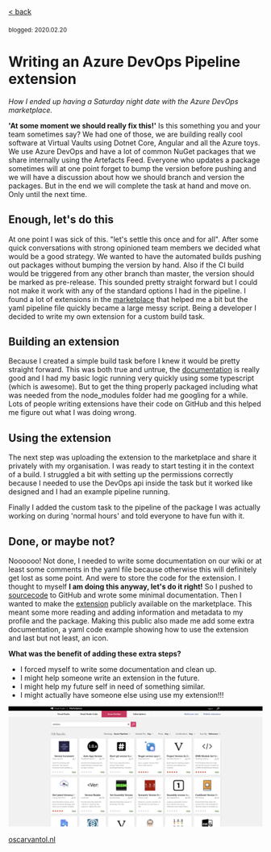 [< back](index)

<sub>blogged: 2020.02.20</sub>

# Writing an Azure DevOps Pipeline extension

 *How I ended up having a Saturday night date with the Azure DevOps marketplace.*

**'At some moment we should really fix this!'** Is this something you and your team sometimes say? We had one of those, we are building really cool software at Virtual Vaults using Dotnet Core, Angular and all the Azure toys. We use Azure DevOps and have a lot of common NuGet packages that we share internally using the Artefacts Feed. 
Everyone who updates a package sometimes will at one point forget to bump the version before pushing and we will have a discussion about how we should branch and version the packages. But in the end we will complete the task at hand and move on. Only until the next time.

## Enough, let's do this

At one point I was sick of this. "let's settle this once and for all". After some quick conversations with strong opinioned team members we decided what would be a good strategy. We wanted to have the automated builds pushing out packages without bumping the version by hand. Also if the CI build would be triggered from any other branch than master, the version should be marked as pre-release. This sounded pretty straight forward but I could not make it work with any of the standard options I had in the pipeline. I found a lot of extensions in the [marketplace](https://marketplace.visualstudio.com) that helped me a bit but the yaml pipeline file quickly became a large messy script. Being a developer I decided to write my own extension for a custom build task.

## Building an extension

Because I created a simple build task before I knew it would be pretty straight forward. This was both true and untrue, the [documentation](https://docs.microsoft.com/en-us/azure/devops/extend/get-started/node?view=azure-devops) is really good and I had my basic logic running very quickly using some typescript (which is awesome). But to get the thing properly packaged including what was needed from the node_modules folder had me googling for a while. Lots of people writing extensions have their code on GitHub and this helped me figure out what I was doing wrong.

## Using the extension

The next step was uploading the extension to the marketplace and share it privately with my organisation. I was ready to start testing it in the context of a build. I struggled a bit with setting up the permissions correctly because I needed to use the DevOps api inside the task but it worked like designed and I had an example pipeline running. 

Finally I added the custom task to the pipeline of the package I was actually working on during 'normal hours' and told everyone to have fun with it.

## Done, or maybe not?

Noooooo! Not done, I needed to write some documentation on our wiki or at least some comments in the yaml file because otherwise this will definitely get lost as some point. And were to store the code for the extension. I thought to myself **I am doing this anyway, let's do it right!** So I pushed to [sourcecode](https://github.com/oscarvantol/azure-pipelines-version-increment) to GitHub and wrote some minimal documentation. Then I wanted to make the [extension](https://marketplace.visualstudio.com/items?itemName=ovantol.version-increment) publicly available on the marketplace. This meant some more reading and adding information and metadata to my profile and the package. Making this public also made me add some extra documentation, a yaml code example showing how to use the extension and last but not least, an icon. 


**What was the benefit of adding these extra steps?**
* I forced myself to write some documentation and clean up.
* I might help someone write an extension in the future.
* I might help my future self in need of something similar.
* I might actually have someone else using use my extension!!!

 ![Marketplace](assets/blog-ape/extension.png "Azure DevOps Marketplace")

[oscarvantol.nl](https://oscarvantol.nl)
